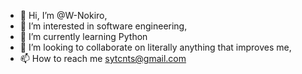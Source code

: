 - 👋 Hi, I’m @W-Nokiro,
- 👀 I’m interested in software engineering,
- 🌱 I’m currently learning Python
- 💞️ I’m looking to collaborate on literally anything that improves me,
- 📫 How to reach me sytcnts@gmail.com
